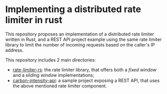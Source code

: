 # Implementing a distributed rate limiter in rust

This repository proposes an implementation of a distributed rate limiter written
in Rust, and a REST API project example using the same rate limiter library
to limit the number of incoming requests based on the caller's IP address.

This repository includes 2 main directories:

- [rate-limiter-rs](./rate-limiter-rs/): the rate limiter library, that offers
both a _fixed window_ and a _sliding window_ implementations;
- [carbon-intensity-api](./carbon-intensity-api/): a sample project exposing
a REST API, that uses the above mentioned rate limiter component.
